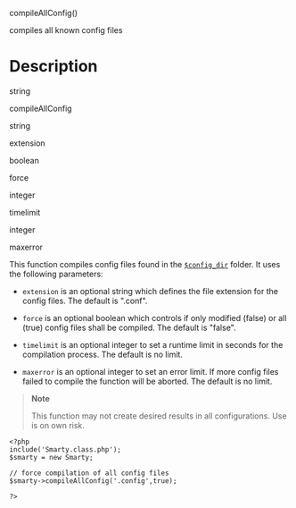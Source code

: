 compileAllConfig()

compiles all known config files

Description
===========

string

compileAllConfig

string

extension

boolean

force

integer

timelimit

integer

maxerror

This function compiles config files found in the
[`$config_dir`](#variable.config.dir) folder. It uses the following
parameters:

- `extension` is an optional string which defines the file extension
  for the config files. The default is \".conf\".

- `force` is an optional boolean which controls if only modified
  (false) or all (true) config files shall be compiled. The default is
  \"false\".

- `timelimit` is an optional integer to set a runtime limit in seconds
  for the compilation process. The default is no limit.

- `maxerror` is an optional integer to set an error limit. If more
  config files failed to compile the function will be aborted. The
  default is no limit.

> **Note**
>
> This function may not create desired results in all configurations.
> Use is on own risk.

    <?php
    include('Smarty.class.php');
    $smarty = new Smarty;

    // force compilation of all config files
    $smarty->compileAllConfig('.config',true);

    ?>

        
